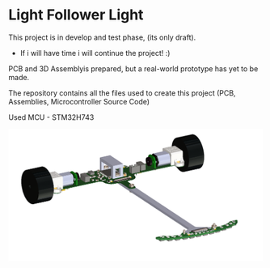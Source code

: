 # Light Follower Light

This project is in develop and test phase, (its only draft). 

* If i will have time i will continue the project! :) 


PCB and 3D Assemblyis prepared, but a real-world prototype has yet to be made.

The repository contains all the files used to create this project (PCB, Assemblies, Microcontroller Source Code)

Used MCU - STM32H743

![draftView](https://github.com/trteodor/LineFollower_Light/blob/master/Pictures/LF_Light_draft.PNG)